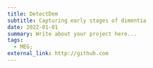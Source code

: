 ```yaml
---
title: DetectDem
subtitle: Capturing early stages of dimentia
date: 2022-01-01
summary: Write about your project here...
tags:
  - MEG; 
external_link: http://github.com
---
```

